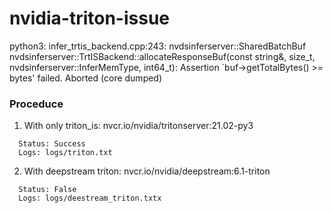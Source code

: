 # nvidia-triton-issue
python3: infer_trtis_backend.cpp:243: nvdsinferserver::SharedBatchBuf nvdsinferserver::TrtISBackend::allocateResponseBuf(const string&amp;, size_t, nvdsinferserver::InferMemType, int64_t): Assertion `buf->getTotalBytes() >= bytes' failed. Aborted (core dumped)


### Proceduce

1. With only triton_is:  nvcr.io/nvidia/tritonserver:21.02-py3
```
  Status: Success
  Logs: logs/triton.txt
```
2. With deepstream triton: nvcr.io/nvidia/deepstream:6.1-triton
```
  Status: False
  Logs: logs/deestream_triton.txtx
```
